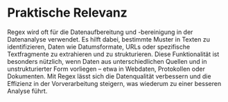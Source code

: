 
# Praktische Relevanz

Regex wird oft für die Datenaufbereitung und -bereinigung in der Datenanalyse verwendet. Es hilft dabei, bestimmte Muster in Texten zu identifizieren, Daten wie Datumsformate, URLs oder spezifische Textfragmente zu extrahieren und zu strukturieren. Diese Funktionalität ist besonders nützlich, wenn Daten aus unterschiedlichen Quellen und in unstrukturierter Form vorliegen – etwa in Webdaten, Protokollen oder Dokumenten. Mit Regex lässt sich die Datenqualität verbessern und die Effizienz in der Vorverarbeitung steigern, was wiederum zu einer besseren Analyse führt.


